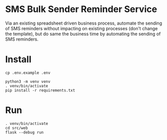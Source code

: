 # SMS Bulk Sender Reminder Service

Via an existing spreadsheet driven business process, automate the sending of SMS
reminders without impacting on existing processes (don't change the template),
but do same the business time by automating the sending of SMS reminders.

# Install


```
cp .env.example .env
```

```
python3 -m venv venv
. venv/bin/activate
pip install -r requirements.txt
```

# Run

```
. venv/bin/activate
cd src/web
flask --debug run
```
